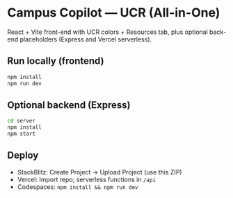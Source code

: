 # Campus Copilot — UCR (All-in-One)
React + Vite front-end with UCR colors + Resources tab, plus optional back-end placeholders (Express and Vercel serverless).

## Run locally (frontend)
```bash
npm install
npm run dev
```

## Optional backend (Express)
```bash
cd server
npm install
npm start
```

## Deploy
- StackBlitz: Create Project → Upload Project (use this ZIP)
- Vercel: Import repo; serverless functions in `/api`
- Codespaces: `npm install && npm run dev`
